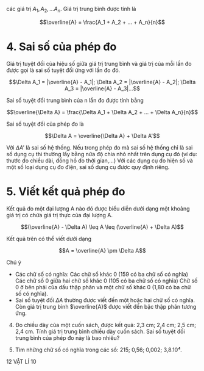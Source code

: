 các giá trị $A_1, A_2,...A_n$. Giá trị trung bình được tính là

$$\overline{A} = \frac{A_1 + A_2 + ... + A_n}{n}$$

# 4. Sai số của phép đo

Giá trị tuyệt đối của hiệu số giữa giá trị trung bình và giá trị của mỗi lần đo được gọi là sai số tuyệt đối ứng với lần đo đó.

$$\Delta A_1 = |\overline{A} - A_1|; \Delta A_2 = |\overline{A} - A_2|; \Delta A_3 = |\overline{A} - A_3|...$$

Sai số tuyệt đối trung bình của n lần đo được tính bằng

$$\overline{\Delta A} = \frac{\Delta A_1 + \Delta A_2 + ... + \Delta A_n}{n}$$

Sai số tuyệt đối của phép đo là

$$\Delta A = \overline{\Delta A} + \Delta A'$$

Với $\Delta A'$ là sai số hệ thống.
Nếu trong phép đo mà sai số hệ thống chỉ là sai số dụng cụ thì thường lấy bằng nửa độ chia nhỏ nhất trên dụng cụ đó (ví dụ: thước đo chiều dài, đồng hồ đo thời gian,...)
Với các dụng cụ đo hiện số và một số loại dụng cụ đo điện, sai số dụng cụ được quy định riêng.

# 5. Viết kết quả phép đo

Kết quả đo một đại lượng A nào đó được biểu diễn dưới dạng một khoảng giá trị có chứa giá trị thực của đại lượng A.

$$(\overline{A} - \Delta A) \leq A \leq (\overline{A} + \Delta A)$$

Kết quả trên có thể viết dưới dạng

$$A = \overline{A} \pm \Delta A$$

Chú ý
- Các chữ số có nghĩa:
  Các chữ số khác 0 (159 có ba chữ số có nghĩa)
  Các chữ số 0 giữa hai chữ số khác 0 (105 có ba chữ số có nghĩa)
  Chữ số 0 ở bên phải của dấu thập phân và một chữ số khác 0 (1,80 có ba chữ số có nghĩa).
- Sai số tuyệt đối $\Delta A$ thường được viết đến một hoặc hai chữ số có nghĩa. Còn giá trị trung bình $\overline{A}$ được viết đến bậc thập phân tương ứng.

4. Đo chiều dày của một cuốn sách, được kết quả: 2,3 cm; 2,4 cm; 2,5 cm; 2,4 cm. Tính giá trị trung bình chiều dày cuốn sách. Sai số tuyệt đối trung bình của phép đo này là bao nhiêu?

7. Tìm những chữ số có nghĩa trong các số: 215; 0,56; 0,002; 3,8.10⁴.

12 VẬT LÍ 10